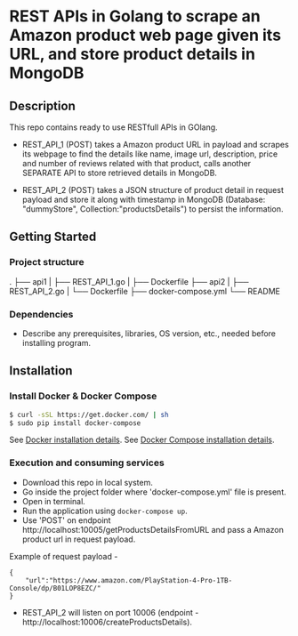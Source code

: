 # REST APIs in Golang to scrape an Amazon product web page given its URL, and store product details in MongoDB

## Description

This repo contains ready to use RESTfull APIs in GOlang.

 * REST_API_1 (POST) takes a Amazon product URL in payload and scrapes its webpage to find the details like name, image url, description, price and number of reviews related with that product, calls another SEPARATE API to store retrieved details in MongoDB.

 * REST_API_2 (POST) takes a JSON structure of product detail in request payload and store it along with timestamp in MongoDB (Database: "dummyStore", Collection:"productsDetails") to persist the information.

## Getting Started

### Project structure
.
├── api1
|   ├── REST_API_1.go
|   ├── Dockerfile
├── api2
|   ├── REST_API_2.go
|   └── Dockerfile
├── docker-compose.yml
└── README

### Dependencies

* Describe any prerequisites, libraries, OS version, etc., needed before installing program.

## Installation

### Install Docker & Docker Compose

```bash
$ curl -sSL https://get.docker.com/ | sh
$ sudo pip install docker-compose
```

See [Docker installation details](https://docs.docker.com/engine/install/).
See [Docker Compose installation details](https://docs.docker.com/compose/install/).



### Execution and consuming services

* Download this repo in local system.
* Go inside the project folder where 'docker-compose.yml' file is present.
* Open in terminal.
* Run the application using `docker-compose up`.
* Use 'POST' on endpoint http://localhost:10005/getProductsDetailsFromURL and pass a Amazon product url in request payload. 

Example of request payload -
```
{
    "url":"https://www.amazon.com/PlayStation-4-Pro-1TB-Console/dp/B01LOP8EZC/"
}
```
* REST_API_2 will listen on port 10006 (endpoint - http://localhost:10006/createProductsDetails).


